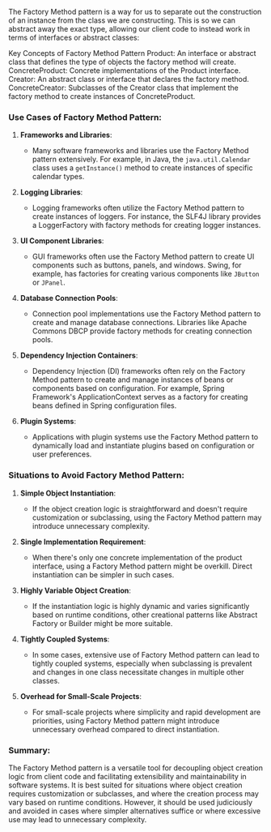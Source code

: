 The Factory Method pattern is a way for us to separate out the construction of an 
instance from the class we are constructing. This is so we can abstract away the exact type, 
allowing our client code to instead work in terms of interfaces or abstract classes:

Key Concepts of Factory Method Pattern
Product: An interface or abstract class that defines the type of objects the factory method will create.
ConcreteProduct: Concrete implementations of the Product interface.
Creator: An abstract class or interface that declares the factory method.
ConcreteCreator: Subclasses of the Creator class that implement the factory method to create instances of ConcreteProduct.

### Use Cases of Factory Method Pattern:

1. **Frameworks and Libraries**:
    - Many software frameworks and libraries use the Factory Method pattern extensively. For example, in Java, the `java.util.Calendar` class uses a `getInstance()` method to create instances of specific calendar types.

2. **Logging Libraries**:
    - Logging frameworks often utilize the Factory Method pattern to create instances of loggers. For instance, the SLF4J library provides a LoggerFactory with factory methods for creating logger instances.

3. **UI Component Libraries**:
    - GUI frameworks often use the Factory Method pattern to create UI components such as buttons, panels, and windows. Swing, for example, has factories for creating various components like `JButton` or `JPanel`.

4. **Database Connection Pools**:
    - Connection pool implementations use the Factory Method pattern to create and manage database connections. Libraries like Apache Commons DBCP provide factory methods for creating connection pools.

5. **Dependency Injection Containers**:
    - Dependency Injection (DI) frameworks often rely on the Factory Method pattern to create and manage instances of beans or components based on configuration. For example, Spring Framework's ApplicationContext serves as a factory for creating beans defined in Spring configuration files.

6. **Plugin Systems**:
    - Applications with plugin systems use the Factory Method pattern to dynamically load and instantiate plugins based on configuration or user preferences.

### Situations to Avoid Factory Method Pattern:

1. **Simple Object Instantiation**:
    - If the object creation logic is straightforward and doesn't require customization or subclassing, using the Factory Method pattern may introduce unnecessary complexity.

2. **Single Implementation Requirement**:
    - When there's only one concrete implementation of the product interface, using a Factory Method pattern might be overkill. Direct instantiation can be simpler in such cases.

3. **Highly Variable Object Creation**:
    - If the instantiation logic is highly dynamic and varies significantly based on runtime conditions, other creational patterns like Abstract Factory or Builder might be more suitable.

4. **Tightly Coupled Systems**:
    - In some cases, extensive use of Factory Method pattern can lead to tightly coupled systems, especially when subclassing is prevalent and changes in one class necessitate changes in multiple other classes.

5. **Overhead for Small-Scale Projects**:
    - For small-scale projects where simplicity and rapid development are priorities, using Factory Method pattern might introduce unnecessary overhead compared to direct instantiation.

### Summary:

The Factory Method pattern is a versatile tool for decoupling object creation logic from client code and facilitating extensibility and maintainability in software systems. It is best suited for situations where object creation requires customization or subclasses, and where the creation process may vary based on runtime conditions. However, it should be used judiciously and avoided in cases where simpler alternatives suffice or where excessive use may lead to unnecessary complexity.